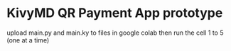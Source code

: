 # KivyMD QR Payment App prototype

upload main.py and main.ky to files in google colab
then run the cell 1 to 5 (one at a time)

